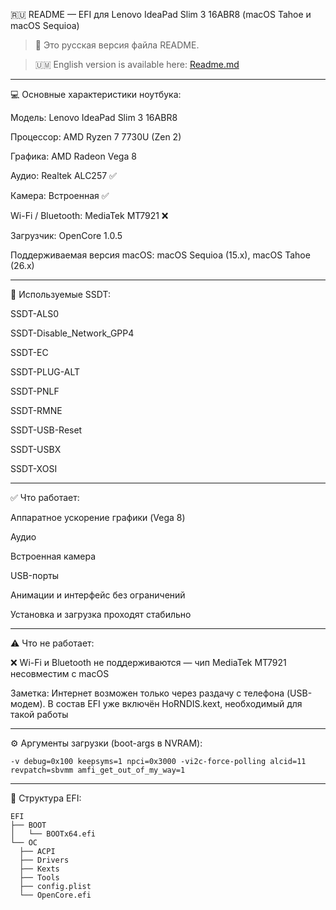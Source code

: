 🇷🇺 README — EFI для Lenovo IdeaPad Slim 3 16ABR8 (macOS Tahoe и macOS Sequioa)

> 📌 Это русская версия файла README.

>🇺🇲 English version is available here: [Readme.md](README.md)


---

💻 Основные характеристики ноутбука:

Модель: Lenovo IdeaPad Slim 3 16ABR8

Процессор: AMD Ryzen 7 7730U (Zen 2)

Графика: AMD Radeon Vega 8

Аудио: Realtek ALC257 ✅

Камера: Встроенная ✅

Wi-Fi / Bluetooth: MediaTek MT7921 ❌

Загрузчик: OpenCore 1.0.5

Поддерживаемая версия macOS: macOS Sequioa (15.x), macOS Tahoe (26.x)



---

🧩 Используемые SSDT:

SSDT-ALS0

SSDT-Disable_Network_GPP4

SSDT-EC

SSDT-PLUG-ALT

SSDT-PNLF

SSDT-RMNE

SSDT-USB-Reset

SSDT-USBX

SSDT-XOSI



---

✅ Что работает:

Аппаратное ускорение графики (Vega 8)

Аудио 

Встроенная камера

USB-порты

Анимации и интерфейс без ограничений

Установка и загрузка проходят стабильно



---

⚠️ Что не работает:

❌ Wi-Fi и Bluetooth не поддерживаются — чип MediaTek MT7921 несовместим с macOS

Заметка: Интернет возможен только через раздачу с телефона (USB-модем).
В состав EFI уже включён HoRNDIS.kext, необходимый для такой работы


---

⚙️ Аргументы загрузки (boot-args в NVRAM):
```
-v debug=0x100 keepsyms=1 npci=0x3000 -vi2c-force-polling alcid=11 revpatch=sbvmm amfi_get_out_of_my_way=1
```

---

📁 Структура EFI:
```
EFI
├── BOOT
│   └── BOOTx64.efi
└── OC
  ├── ACPI
  ├── Drivers
  ├── Kexts
  ├── Tools
  ├── config.plist
  └── OpenCore.efi
